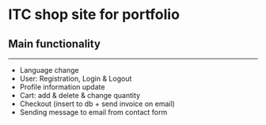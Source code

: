 <h1>ITC shop site for portfolio</h1>
<h2>Main functionality</h2>
<hr>
<ul>
  <li>Language change</li>
  <li>User: Registration, Login & Logout</li>
  <li>Profile information update</li>
  <li>Cart: add & delete & change quantity</li>
  <li>Checkout (insert to db + send invoice on email)</li>
  <li>Sending message to email from contact form</li>
</ul>
